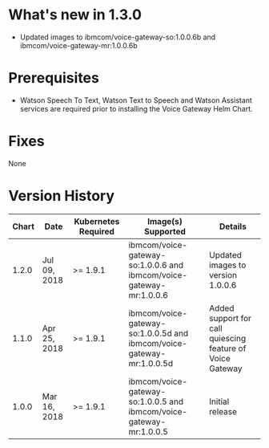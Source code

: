# What's new in 1.3.0
* Updated images to ibmcom/voice-gateway-so:1.0.0.6b and ibmcom/voice-gateway-mr:1.0.0.6b

# Prerequisites
- Watson Speech To Text, Watson Text to Speech and Watson Assistant services are required prior to installing the Voice Gateway Helm Chart.

# Fixes
None

# Version History

| Chart | Date        | Kubernetes Required | Image(s) Supported | Details |
| ----- | ----------- | ----------- | ------------------ | ------- |
| 1.2.0 | Jul 09, 2018 | >= 1.9.1    | ibmcom/voice-gateway-so:1.0.0.6 and ibmcom/voice-gateway-mr:1.0.0.6 | Updated images to version 1.0.0.6 |
| 1.1.0 | Apr 25, 2018 | >= 1.9.1    | ibmcom/voice-gateway-so:1.0.0.5d and ibmcom/voice-gateway-mr:1.0.0.5d | Added support for call quiescing feature of Voice Gateway |
| 1.0.0 | Mar 16, 2018 | >= 1.9.1    | ibmcom/voice-gateway-so:1.0.0.5 and ibmcom/voice-gateway-mr:1.0.0.5 | Initial release |
